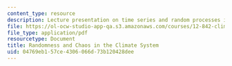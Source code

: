 ```yaml
---
content_type: resource
description: Lecture presentation on time series and random processes in climate.
file: https://ol-ocw-studio-app-qa.s3.amazonaws.com/courses/12-842-climate-physics-and-chemistry-fall-2008/04769eb157ce4306066d73b120428dee_part2.pdf
file_type: application/pdf
resourcetype: Document
title: Randomness and Chaos in the Climate System
uid: 04769eb1-57ce-4306-066d-73b120428dee
---
```

